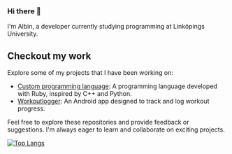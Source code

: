 ### Hi there 👋

I'm Albin, a developer currently studying programming at Linköpings University.

## Checkout my work
Explore some of my projects that I have been working on:
- [Custom programming language](https://github.com/Albin0208/Parser-in-ruby): A programming language developed with Ruby, inspired by C++ and Python.
- [Workoutlogger](https://github.com/Albin0208/WorkoutLogger): An Android app designed to track and log workout progress.

Feel free to explore these repositories and provide feedback or suggestions. I'm always eager to learn and collaborate on exciting projects.

[![Top Langs](https://github-readme-stats.vercel.app/api/top-langs/?username=albin0208&layout=compact&size_weight=0.5&count_weight=0.5&langs_count=6&exclude_repo=Traningsapp,webbserverprogrammering-1)](https://github.com/anuraghazra/github-readme-stats)
<!--
**Albin0208/albin0208** is a ✨ _special_ ✨ repository because its `README.md` (this file) appears on your GitHub profile.

Here are some ideas to get you started:

- 🔭 I’m currently working on ...
- 🌱 I’m currently learning ...
- 👯 I’m looking to collaborate on ...
- 🤔 I’m looking for help with ...
- 💬 Ask me about ...
- 📫 How to reach me: ...
- 😄 Pronouns: ...
- ⚡ Fun fact: ...
-->
